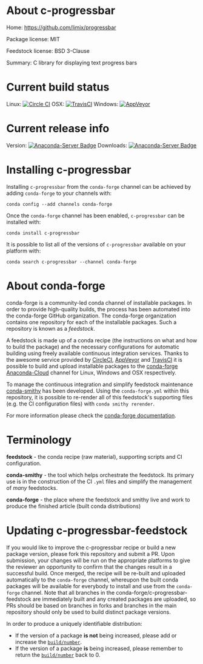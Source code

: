 About c-progressbar
===================

Home: https://github.com/limix/progressbar

Package license: MIT

Feedstock license: BSD 3-Clause

Summary: C library for displaying text progress bars



Current build status
====================

Linux: [![Circle CI](https://circleci.com/gh/conda-forge/c-progressbar-feedstock.svg?style=shield)](https://circleci.com/gh/conda-forge/c-progressbar-feedstock)
OSX: [![TravisCI](https://travis-ci.org/conda-forge/c-progressbar-feedstock.svg?branch=master)](https://travis-ci.org/conda-forge/c-progressbar-feedstock)
Windows: [![AppVeyor](https://ci.appveyor.com/api/projects/status/github/conda-forge/c-progressbar-feedstock?svg=True)](https://ci.appveyor.com/project/conda-forge/c-progressbar-feedstock/branch/master)

Current release info
====================
Version: [![Anaconda-Server Badge](https://anaconda.org/conda-forge/c-progressbar/badges/version.svg)](https://anaconda.org/conda-forge/c-progressbar)
Downloads: [![Anaconda-Server Badge](https://anaconda.org/conda-forge/c-progressbar/badges/downloads.svg)](https://anaconda.org/conda-forge/c-progressbar)

Installing c-progressbar
========================

Installing `c-progressbar` from the `conda-forge` channel can be achieved by adding `conda-forge` to your channels with:

```
conda config --add channels conda-forge
```

Once the `conda-forge` channel has been enabled, `c-progressbar` can be installed with:

```
conda install c-progressbar
```

It is possible to list all of the versions of `c-progressbar` available on your platform with:

```
conda search c-progressbar --channel conda-forge
```


About conda-forge
=================

conda-forge is a community-led conda channel of installable packages.
In order to provide high-quality builds, the process has been automated into the
conda-forge GitHub organization. The conda-forge organization contains one repository
for each of the installable packages. Such a repository is known as a *feedstock*.

A feedstock is made up of a conda recipe (the instructions on what and how to build
the package) and the necessary configurations for automatic building using freely
available continuous integration services. Thanks to the awesome service provided by
[CircleCI](https://circleci.com/), [AppVeyor](http://www.appveyor.com/)
and [TravisCI](https://travis-ci.org/) it is possible to build and upload installable
packages to the [conda-forge](https://anaconda.org/conda-forge)
[Anaconda-Cloud](http://docs.anaconda.org/) channel for Linux, Windows and OSX respectively.

To manage the continuous integration and simplify feedstock maintenance
[conda-smithy](http://github.com/conda-forge/conda-smithy) has been developed.
Using the ``conda-forge.yml`` within this repository, it is possible to re-render all of
this feedstock's supporting files (e.g. the CI configuration files) with ``conda smithy rerender``.

For more information please check the [conda-forge documentation](https://conda-forge.org/docs/).

Terminology
===========

**feedstock** - the conda recipe (raw material), supporting scripts and CI configuration.

**conda-smithy** - the tool which helps orchestrate the feedstock.
                   Its primary use is in the construction of the CI ``.yml`` files
                   and simplify the management of *many* feedstocks.

**conda-forge** - the place where the feedstock and smithy live and work to
                  produce the finished article (built conda distributions)


Updating c-progressbar-feedstock
================================

If you would like to improve the c-progressbar recipe or build a new
package version, please fork this repository and submit a PR. Upon submission,
your changes will be run on the appropriate platforms to give the reviewer an
opportunity to confirm that the changes result in a successful build. Once
merged, the recipe will be re-built and uploaded automatically to the
`conda-forge` channel, whereupon the built conda packages will be available for
everybody to install and use from the `conda-forge` channel.
Note that all branches in the conda-forge/c-progressbar-feedstock are
immediately built and any created packages are uploaded, so PRs should be based
on branches in forks and branches in the main repository should only be used to
build distinct package versions.

In order to produce a uniquely identifiable distribution:
 * If the version of a package **is not** being increased, please add or increase
   the [``build/number``](http://conda.pydata.org/docs/building/meta-yaml.html#build-number-and-string).
 * If the version of a package **is** being increased, please remember to return
   the [``build/number``](http://conda.pydata.org/docs/building/meta-yaml.html#build-number-and-string)
   back to 0.